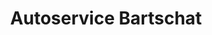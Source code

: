 ---
title: "Autoservice Bartschat"
url: /schoeppenstedt/autoservice-bartschat/
shop: Autowerkstatt
---